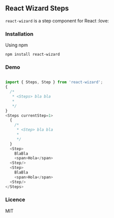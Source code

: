 ## React Wizard Steps

`react-wizard` is a step component for React :love:

### Installation

Using npm
```
npm install react-wizard
```

### Demo

```js

import { Steps, Step } from 'react-wizard';
{
  /*
   * <Steps> bla bla
   *
   */
}
<Steps currentStep=1>
  {
    /*
     * <Step> bla bla
     *
     */
  }
  <Step>
    BlaBla
    <span>Hola</span>
  <Step/>
  <Step>
    BlaBla
    <span>Hola</span>
  <Step/>
</Steps>

```


### Licence
MIT
